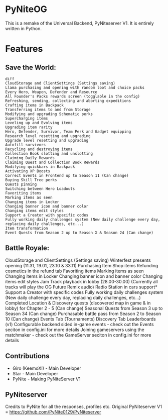 # PyNiteOG
This is a remake of the Universal Backend, PyNiteserver V1. It is entirely written in Python.

# Features
## Save the World:
```
diff
CloudStorage and ClientSettings (Settings saving)
Llama purchasing and opening with random loot and choice packs
Every Hero, Weapon, Defender and Resource
All Founder's Packs rewards screen (togglable in the config)
Refreshing, sending, collecting and aborting expeditions
Crafting items in Backpack
Transferring items to and from Storage
Modifying and upgrading Schematic perks
Supercharging items
Leveling up and Evolving items
Upgrading item rarity
Hero, Defender, Survivor, Team Perk and Gadget equipping
Research level resetting and upgrading
Upgrade level resetting and upgrading
Autofill survivors
Recycling and destroying items
Collection Book slotting and unslotting
Claiming Daily Rewards
Claiming Quest and Collection Book Rewards
Modifying quickbars in Backpack
Activating XP Boosts
Correct Events in Frontend up to Season 11 (Can change)
Buying Skill Tree perks
Quests pinning
Switching between Hero Loadouts
Favoriting items
Marking items as seen
Changing items in Locker
Changing banner icon and banner color
Changing items edit styles
Support a Creator with specific codes
Fully working daily challenges system (New daily challenge every day, replacing daily challenges, etc...)
Item transformation
Event Quests from Season 2 up to Season X & Season 24 (Can change)
```

## Battle Royale:
CloudStorage and ClientSettings (Settings saving)
Winterfest presents opening (11.31, 19.01, 23.10 & 33.11)
Purchasing Item Shop items
Refunding cosmetics in the refund tab
Favoriting items
Marking items as seen
Changing items in Locker
Changing banner icon and banner color
Changing items edit styles
Jam Track playback in lobby (28.00-30.00) (Currently all tracks will play the OG Future Remix audio)
Radio Station in cars support*
Support a Creator with specific codes
Fully working daily challenges system (New daily challenge every day, replacing daily challenges, etc...)
Completed Location & Discovery quests (discovered map in game & in lobby) for Chapter 2 - 5 (Can change)
Seasonal Quests from Season 3 up to Season 34 (Can change)
Purchasable battle pass from Season 2 to Season 10 (Can change)
Events Tab (Tournaments)
Discovery Tab
Leaderboards (v1)
Configurable backend sided in-game events - check out the Events seciton in config.ini for more details
Joining gameservers using the matchmaker - check out the GameServer seciton in config.ini for more details

## Contributions
- Giro (KeemoXI) - Main Developer
- Star - Main Developer
- PyNite - Making PyNiteServer V1

## PyNiteserver
Credits to PyNite for all the responses, profiles etc. Original PyNiteserver V1 = https://github.com/PyNite0129/PyNiteserver